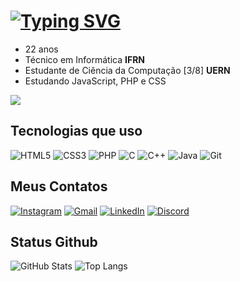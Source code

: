 # [![Typing SVG](https://readme-typing-svg.demolab.com?font=Fira+Code&size=26&duration=2000&pause=1000&color=F7F7F7&vCenter=true&random=false&width=435&lines=Bem+Vindo+%F0%9F%96%96;Meu+nome+%C3%A9+Eduardo+%F0%9F%A7%91%F0%9F%8F%BB%E2%80%8D%F0%9F%92%BB)](https://git.io/typing-svg)
* 22 anos
* Técnico em Informática **IFRN**
* Estudante de Ciência da Computação [3/8] **UERN**
* Estudando JavaScript, PHP e CSS

![](https://komarev.com/ghpvc/?username=Eduardo-Marinho-Paiva&label=Profile+Views)
## Tecnologias que uso
![HTML5](https://img.shields.io/badge/HTML5-E34F26?style=for-the-badge&logo=html5&logoColor=white) ![CSS3](https://img.shields.io/badge/CSS3-1572B6?style=for-the-badge&logo=css3&logoColor=white) ![PHP](https://img.shields.io/badge/PHP-777BB4?style=for-the-badge&logo=php&logoColor=white) ![C](https://img.shields.io/badge/C-00599C?style=for-the-badge&logo=c&logoColor=white) ![C++](https://img.shields.io/badge/C%2B%2B-00599C?style=for-the-badge&logo=c%2B%2B&logoColor=white) ![Java](https://img.shields.io/badge/java-%23ED8B00.svg?style=for-the-badge&logo=openjdk&logoColor=white) ![Git](https://img.shields.io/badge/GIT-E44C30?style=for-the-badge&logo=git&logoColor=white)
## Meus Contatos
[![Instagram](https://img.shields.io/badge/-Instagram-%23E4405F?style=for-the-badge&logo=instagram&logoColor=white)](https://www.instagram.com/edu.mar.p1/) [![Gmail](https://img.shields.io/badge/Gmail-333333?style=for-the-badge&logo=gmail&logoColor=red)](mailto:marinhopaivaeduardo@gmail.com)
[![LinkedIn](https://img.shields.io/badge/LinkedIn-0077B5?style=for-the-badge&logo=linkedin&logoColor=white)](https://www.linkedin.com/in/eduardo-marinho-850769273/) [![Discord](https://img.shields.io/badge/Discord-7289DA?style=for-the-badge&logo=discord&logoColor=white)](https://discord.com/channels/@odraudemp/)
## Status Github
![GitHub Stats](https://github-readme-stats.vercel.app/api?username=Eduardo-Marinho-Paiva&theme=transparent&bg_color=000&border_color=30A3DC&show_icons=true&icon_color=30A3DC&title_color=E94D5F&text_color=FFF) ![Top Langs](https://github-readme-stats-git-masterrstaa-rickstaa.vercel.app/api/top-langs/?username=SEUUSERNAME&layout=compact&bg_color=000&border_color=30A3DC&title_color=E94D5F&text_color=FFF)






